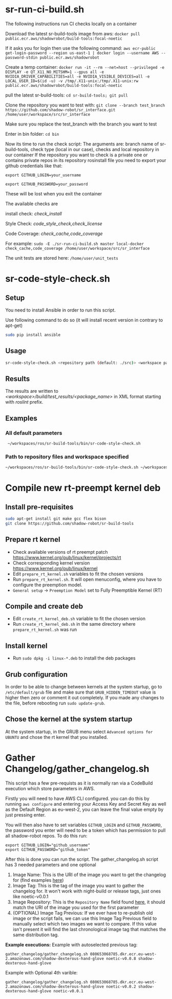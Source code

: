 # sr-run-ci-build.sh
The following instructions run CI checks locally on a container

Download the latest sr-build-tools image from aws: ```docker pull public.ecr.aws/shadowrobot/build-tools:focal-noetic```

If it asks you for login then use the following command: ```aws ecr-public get-login-password --region us-east-1 | docker login --username AWS --password-stdin public.ecr.aws/shadowrobot```

Create a temp container: ```docker run -it --rm --net=host --privileged -e DISPLAY -e QT_X11_NO_MITSHM=1 --gpus all -e NVIDIA_DRIVER_CAPABILITIES=all -e NVIDIA_VISIBLE_DEVICES=all -e LOCAL_USER_ID=$(id -u) -v /tmp/.X11-unix:/tmp/.X11-unix:rw public.ecr.aws/shadowrobot/build-tools:focal-noetic```
 
pull the latest sr-build-tools: ```cd sr-build-tools; git pull```

Clone the repository you want to test with: ```git clone --branch test_branch https://github.com/shadow-robot/sr_interface.git /home/user/workspace/src/sr_interface```

Make sure you replace the test_branch with the branch you want to test

Enter in bin folder: ```cd bin```

Now its time to run the check script: 
The arguments are: branch name of sr-build-tools, check type (local in our case), checks and local repository in our container
If the repository you want to check is a private one or contains private repos in its repository rosinstall file you need to export your github credentials like that:

```export GITHUB_LOGIN=your_username```

```export GITHUB_PASSWORD=your_password```

These will be lost when you exit the container

The available checks are

install check: *check_install*

Style Check: *code_style_check,check_license*

Code Coverage: *check_cache,code_coverage*

For example:
```sudo -E ./sr-run-ci-build.sh master local-docker check_cache,code_coverage /home/user/workspace/src/sr_interface```

The unit tests are stored here: ```/home/user/unit_tests```



# sr-code-style-check.sh

## Setup

You need to install Ansible in order to run this script.

Use following command to do so (it will install recent version in contrary to apt-get) 

```bash
sudo pip install ansible
```

## Usage

```bash
sr-code-style-check.sh <repository path (default: ./src)> <workspace path (default: .)> <code-style-check-type(default: code_style_check)>
```

## Results 

The results are written to *&lt;workspace&gt;/build/test_results/&lt;package_name&gt;* in XML format starting with *roslint* prefix.

## Examples

### All default parameters
```bash
 ~/workspaces/ros/sr-build-tools/bin/sr-code-style-check.sh
```

### Path to repository files and workspace specified
```bash
~/workspaces/ros/sr-build-tools/bin/sr-code-style-check.sh ~/workspaces/ros/shadow_ws/src/sr-visualization ~/workspaces/ros/shadow_ws
```

# Compile new rt-preempt kernel deb

## Install pre-requisites

```bash
sudo apt-get install git make gcc flex bison
git clone https://github.com/shadow-robot/sr-build-tools
```

## Prepare rt kernel

- Check available versions of rt preempt patch https://www.kernel.org/pub/linux/kernel/projects/rt
- Check corresponding kernel version https://www.kernel.org/pub/linux/kernel
- Edit `prepare_rt_kernel.sh` variables to fit the chosen versions
- Run `prepare_rt_kernel.sh`. It will open menuconfig, where you have to configure the preemption model.
- `General setup` -> `Preemption Model`  set to Fully Preemptible Kernel (RT)

## Compile and create deb

- Edit `create_rt_kernel_deb.sh` variable to fit the chosen version
- Run `create_rt_kernel_deb.sh` in the same directory where `prepare_rt_kernel.sh` was run

## Install kernel

- Run `sudo dpkg -i linux-*.deb` to install the deb packages

## Grub configuration

In order to be able to change between kernels at the system startup, go to `/etc/default/grub` file and make sure that `GRUB_HIDDEN_TIMEOUT` value is higher then zero or comment it out completely. If you made any changes to the file, before rebooting run `sudo update-grub`.

## Chose the kernel at the system startup
At the system startup, in the GRUB menu select `Advanced options for UBUNTU` and chose the rt kernel that you installed.

# Gather Changelog/gather_changelog.sh
This script has a few pre-requists as it is normally ran via a CodeBuild execution which store parameters in AWS.

Firstly you will need to have AWS CLI configured. you can do this by running `aws configure` and entering your Access Key and Secret Key as well as the Default Region as eu-west-2, you can leave the final value empty by just pressing enter.

You will then also have to set variables `GITHUB_LOGIN` and `GITHUB_PASSWORD`, the password you enter will need to be a token which has permission to pull all shadow-robot repos. To do this run:
```
export GITHUB_LOGIN="github_username"
export GITHUB_PASSWORD="github_token"
```

After this is done you can run the script. The gather_changelog.sh script has 3 needed parameters and one optional
1. Image Name: This is the URI of the image you want to get the changelog for (find examples [here](https://eu-west-2.console.aws.amazon.com/ecr/repositories?region=eu-west-2))
2. Image Tag: This is the tag of the image you want to gather the changelog for. It won't work with night-build or release tags, just ones like noetic-v0.0.1
3. Image Repository: This is the `Repository Name` field found [here](https://eu-west-2.console.aws.amazon.com/ecr/repositories?region=eu-west-2), it should match the URI of the image you used for the first parameter
4. (OPTIONAL) Image Tag Previous: If we ever have to re-publish old image or the script fails, we can use this Image Tag Previous field to manually select which two images we want to compare. If this value isn't present it will find the last chronological image tag that matches the same distribution tag.

**Example executions:**
Example with autoselected previous tag:
```
gather_changelog/gather_changelog.sh 080653068785.dkr.ecr.eu-west-2.amazonaws.com/shadow-dexterous-hand-glove noetic-v0.0.8 shadow-dexterous-hand-glove
```
Example with Optional 4th varible:
```
gather_changelog/gather_changelog.sh 080653068785.dkr.ecr.eu-west-2.amazonaws.com/shadow-dexterous-hand-glove noetic-v0.0.2 shadow-dexterous-hand-glove noetic-v0.0.1
```